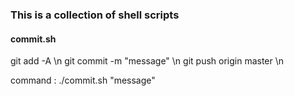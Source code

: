 ### This is a collection of shell scripts


#### commit.sh
git add -A \n
git commit -m "message" \n
git push origin master \n

command : ./commit.sh "message"
